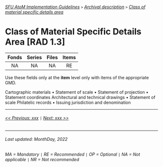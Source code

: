 ###### [SFU AtoM Implementation Guidelines](../README.md) `>` [Archival description](overview.md) `>` [Class of material specific details area](overview.md#class-of-material-specific-details-area)

# Class of Material Specific Details Area [RAD 1.3]

| Fonds 	| Series 	| Files 	| Items 	|
|:-----:	|:------:	|:-----:	|:-----:	|
|   NA    |   NA    |   NA  	|   RE  	|

Use these fields only at the **item** level only with items of the appropriate GMD.

Cartographic materials
•	Statement of scale
•	Statement of projection
•	Statement coordinates
Architectural and technical drawings
•	Statement of scale
Philatelic records
•	Issuing jurisdiction and denomination


---
###### [<< Previous: xxx](xxx.md) `|` [Next: xxx >>](xxx.md)
---
###### Last updated: MonthDay, 2022
###### MA = Mandatory `|` RE = Recommended `|` OP = Optional `|` NA = Not applicable `|` NR = Not recommended
